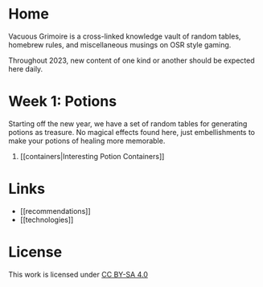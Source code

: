 # Home
Vacuous Grimoire is a cross-linked knowledge vault of random tables, homebrew rules, and miscellaneous musings on OSR style gaming.

Throughout 2023, new content of one kind or another should be expected here daily.

# Week 1: Potions
Starting off the new year, we have a set of random tables for generating potions as treasure. No magical effects found here, just embellishments to make your potions of healing more memorable.

1. [[containers|Interesting Potion Containers]]

# Links
- [[recommendations]]
- [[technologies]]

# License
This work is licensed under [CC BY-SA 4.0](http://creativecommons.org/licenses/by-sa/4.0)